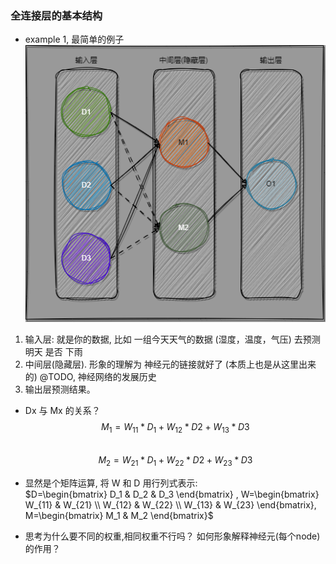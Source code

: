 ### 全连接层的基本结构
+ example 1, 最简单的例子  
![img](./doc/example_1.png)

1. 输入层: 就是你的数据, 比如 一组今天天气的数据 (湿度，温度，气压) 去预测明天 是否 下雨
2. 中间层(隐藏层). 形象的理解为 神经元的链接就好了 (本质上也是从这里出来的) @TODO, 神经网络的发展历史
3. 输出层预测结果。

+ Dx 与 Mx 的关系？  
$$ M_1 = W_{11}*D_1 + W_{12}* D2 + W_{13}* D3 $$  
$$M_2 = W_{21}*D_1 + W_{22}* D2 + W_{23}* D3$$  

+ 显然是个矩阵运算, 将 W 和 D 用行列式表示:  
$D=\begin{bmatrix}
D_1 & D_2 & D_3
\end{bmatrix} ,
W=\begin{bmatrix}
W_{11} & W_{21} \\
W_{12} & W_{22} \\
W_{13} & W_{23}
\end{bmatrix},
M=\begin{bmatrix}
 M_1 & M_2
\end{bmatrix}$  

+ 思考为什么要不同的权重,相同权重不行吗？ 如何形象解释神经元(每个node)的作用？
